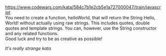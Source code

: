 https://www.codewars.com/kata/584c7b1e2cb5e1a727000047/train/javascript <br/>
You need to create a function, helloWorld, that will return the String Hello, World! without actually using raw strings. This includes quotes, double quotes and template strings. You can, however, use the String constructor and any related functions.<br/>
Good luck and try to be as creative as possible!<br/>

*It's really strange kata*